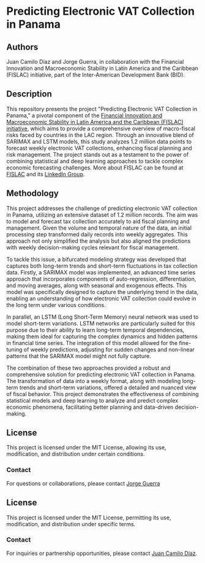 # Predicting Electronic VAT Collection in Panama

## Authors
Juan Camilo Díaz and Jorge Guerra, in collaboration with the Financial Innovation and Macroeconomic Stability in Latin America and the Caribbean (FISLAC) initiative, part of the Inter-American Development Bank (BID).

## Description
This repository presents the project "Predicting Electronic VAT Collection in Panama," a pivotal component of the [Financial Innovation and Macroeconomic Stability in Latin America and the Caribbean (FISLAC) initiative](https://www.fislac.com/), which aims to provide a comprehensive overview of macro-fiscal risks faced by countries in the LAC region. Through an innovative blend of SARIMAX and LSTM models, this study analyzes 1.2 million data points to forecast weekly electronic VAT collections, enhancing fiscal planning and risk management. The project stands out as a testament to the power of combining statistical and deep learning approaches to tackle complex economic forecasting challenges. More about FISLAC can be found at [FISLAC](https://www.fislac.com/) and its [LinkedIn Group](https://www.linkedin.com/groups/12966860/).


## Methodology
This project addresses the challenge of predicting electronic VAT collection in Panama, utilizing an extensive dataset of 1.2 million records. The aim was to model and forecast tax collection accurately to aid fiscal planning and management. Given the volume and temporal nature of the data, an initial processing step transformed daily records into weekly aggregates. This approach not only simplified the analysis but also aligned the predictions with weekly decision-making cycles relevant for fiscal management.

To tackle this issue, a bifurcated modeling strategy was developed that captures both long-term trends and short-term fluctuations in tax collection data. Firstly, a SARIMAX model was implemented, an advanced time series approach that incorporates components of auto-regression, differentiation, and moving averages, along with seasonal and exogenous effects. This model was specifically designed to capture the underlying trend in the data, enabling an understanding of how electronic VAT collection could evolve in the long term under various conditions.

In parallel, an LSTM (Long Short-Term Memory) neural network was used to model short-term variations. LSTM networks are particularly suited for this purpose due to their ability to learn long-term temporal dependencies, making them ideal for capturing the complex dynamics and hidden patterns in financial time series. The integration of this model allowed for the fine-tuning of weekly predictions, adjusting for sudden changes and non-linear patterns that the SARIMAX model might not fully capture.

The combination of these two approaches provided a robust and comprehensive solution for predicting electronic VAT collection in Panama. The transformation of data into a weekly format, along with modeling long-term trends and short-term variations, offered a detailed and nuanced view of fiscal behavior. This project demonstrates the effectiveness of combining statistical models and deep learning to analyze and predict complex economic phenomena, facilitating better planning and data-driven decision-making.

## License
This project is licensed under the MIT License, allowing its use, modification, and distribution under certain conditions.

### Contact
For questions or collaborations, please contact [Jorge Guerra](mailto:ja.guerrae@uniandes.edu.co)


## License
This project is licensed under the MIT License, permitting its use, modification, and distribution under specific terms.

### Contact
For inquiries or partnership opportunities, please contact [Juan Camilo Díaz](mailto:contact@fislac.com).
